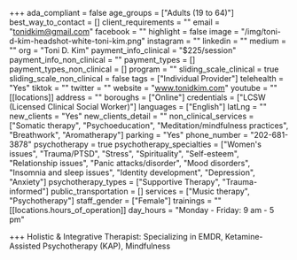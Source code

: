 +++
ada_compliant = false
age_groups = ["Adults (19 to 64)"]
best_way_to_contact = []
client_requirements = ""
email = "tonidkim@gmail.com"
facebook = ""
highlight = false
image = "/img/toni-d-kim-headshot-white-toni-kim.png"
instagram = ""
linkedin = ""
medium = ""
org = "Toni D. Kim"
payment_info_clinical = "$225/session"
payment_info_non_clinical = ""
payment_types = []
payment_types_non_clinical = []
program = ""
sliding_scale_clinical = true
sliding_scale_non_clinical = false
tags = ["Individual Provider"]
telehealth = "Yes"
tiktok = ""
twitter = ""
website = "www.tonidkim.com"
youtube = ""
[[locations]]
address = ""
boroughs = ["Online"]
credentials = ["LCSW (Licensed Clinical Social Worker)"]
languages = ["English"]
latLng = ""
new_clients = "Yes"
new_clients_detail = ""
non_clinical_services = ["Somatic therapy", "Psychoeducation", "Meditation/mindfulness practices", "Breathwork", "Aromatherapy"]
parking = "Yes"
phone_number = "202-681-3878"
psychotherapy = true
psychotherapy_specialties = ["Women's issues", "Trauma/PTSD", "Stress", "Spirituality", "Self-esteem", "Relationship issues", "Panic attacks/disorder", "Mood disorders", "Insomnia and sleep issues", "Identity development", "Depression", "Anxiety"]
psychotherapy_types = ["Supportive Therapy", "Trauma-informed"]
public_transportation = []
services = ["Music therapy", "Psychotherapy"]
staff_gender = ["Female"]
trainings = ""
[[locations.hours_of_operation]]
day_hours = "Monday - Friday: 9 am - 5 pm"

+++
Holistic & Integrative Therapist: Specializing in EMDR, Ketamine-Assisted Psychotherapy (KAP), Mindfulness